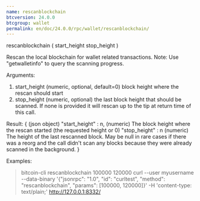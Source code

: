 ```yaml
---
name: rescanblockchain
btcversion: 24.0.0
btcgroup: wallet
permalink: en/doc/24.0.0/rpc/wallet/rescanblockchain/
---
```


rescanblockchain ( start_height stop_height )

Rescan the local blockchain for wallet related transactions.
Note: Use "getwalletinfo" to query the scanning progress.

Arguments:
1. start_height    (numeric, optional, default=0) block height where the rescan should start
2. stop_height     (numeric, optional) the last block height that should be scanned. If none is provided it will rescan up to the tip at return time of this call.

Result:
{                        (json object)
  "start_height" : n,    (numeric) The block height where the rescan started (the requested height or 0)
  "stop_height" : n      (numeric) The height of the last rescanned block. May be null in rare cases if there was a reorg and the call didn't scan any blocks because they were already scanned in the background.
}

Examples:
> bitcoin-cli rescanblockchain 100000 120000
> curl --user myusername --data-binary '{"jsonrpc": "1.0", "id": "curltest", "method": "rescanblockchain", "params": [100000, 120000]}' -H 'content-type: text/plain;' http://127.0.0.1:8332/


